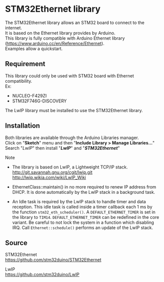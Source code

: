 # STM32Ethernet library

The STM32Ethernet library allows an STM32 board to connect to the internet.  
It is based on the Ethernet library provides by Arduino.  
This library is fully compatible with Arduino Ethernet library (https://www.arduino.cc/en/Reference/Ethernet).  
Examples allow a quickstart.  

## Requirement

This library could only be used with STM32 board with Ethernet compatibility.  
Ex: 
- NUCLEO-F429ZI
- STM32F746G-DISCOVERY

The LwIP library must be installed to use the STM32Ethernet library.

## Installation
Both libraries are available through the Arduino Libraries manager.<br>
Click on "**Sketch**" menu and then "**Include Library > Manage Libraries...**"<br>
Search "_LwIP_" then install "**_LwIP_**" and "**_STM32Ethernet_**"

> [!NOTE]
> * The library is based on LwIP, a Lightweight TCP/IP stack.
> <http://git.savannah.gnu.org/cgit/lwip.git>
> <http://lwip.wikia.com/wiki/LwIP_Wiki>
>
> * EthernetClass::maintain() in no more required to renew IP address from DHCP.
>   It is done automatically by the LwIP stack in a background task.
>
> * An Idle task is required by the LwIP stack to handle timer and data reception.
>   This idle task is called inside a timer callback each 1 ms by the
>   function `stm32_eth_scheduler()`.
>   A `DEFAULT_ETHERNET_TIMER` is set in the library to `TIM14`.
>   `DEFAULT_ETHERNET_TIMER` can be redefined in the core variant.
>   Be careful to not lock the system in a function which disabling IRQ.
>   Call `Ethernet::schedule()` performs an update of the LwIP stack.

## Source

STM32Ethernet  
https://github.com/stm32duino/STM32Ethernet  

LwIP  
https://github.com/stm32duino/LwIP  

